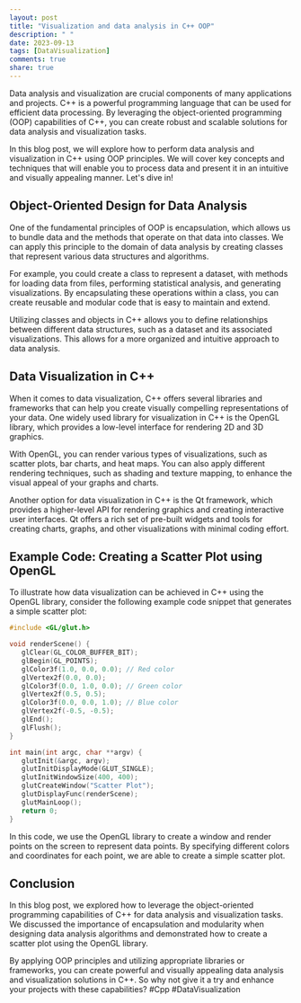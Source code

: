 ```yaml
---
layout: post
title: "Visualization and data analysis in C++ OOP"
description: " "
date: 2023-09-13
tags: [DataVisualization]
comments: true
share: true
---
```


Data analysis and visualization are crucial components of many applications and projects. C++ is a powerful programming language that can be used for efficient data processing. By leveraging the object-oriented programming (OOP) capabilities of C++, you can create robust and scalable solutions for data analysis and visualization tasks.

In this blog post, we will explore how to perform data analysis and visualization in C++ using OOP principles. We will cover key concepts and techniques that will enable you to process data and present it in an intuitive and visually appealing manner. Let's dive in!

## Object-Oriented Design for Data Analysis

One of the fundamental principles of OOP is encapsulation, which allows us to bundle data and the methods that operate on that data into classes. We can apply this principle to the domain of data analysis by creating classes that represent various data structures and algorithms.

For example, you could create a class to represent a dataset, with methods for loading data from files, performing statistical analysis, and generating visualizations. By encapsulating these operations within a class, you can create reusable and modular code that is easy to maintain and extend.

Utilizing classes and objects in C++ allows you to define relationships between different data structures, such as a dataset and its associated visualizations. This allows for a more organized and intuitive approach to data analysis.

## Data Visualization in C++

When it comes to data visualization, C++ offers several libraries and frameworks that can help you create visually compelling representations of your data. One widely used library for visualization in C++ is the OpenGL library, which provides a low-level interface for rendering 2D and 3D graphics.

With OpenGL, you can render various types of visualizations, such as scatter plots, bar charts, and heat maps. You can also apply different rendering techniques, such as shading and texture mapping, to enhance the visual appeal of your graphs and charts.

Another option for data visualization in C++ is the Qt framework, which provides a higher-level API for rendering graphics and creating interactive user interfaces. Qt offers a rich set of pre-built widgets and tools for creating charts, graphs, and other visualizations with minimal coding effort.

## Example Code: Creating a Scatter Plot using OpenGL

To illustrate how data visualization can be achieved in C++ using the OpenGL library, consider the following example code snippet that generates a simple scatter plot:

```cpp
#include <GL/glut.h>

void renderScene() {
   glClear(GL_COLOR_BUFFER_BIT);
   glBegin(GL_POINTS);
   glColor3f(1.0, 0.0, 0.0); // Red color
   glVertex2f(0.0, 0.0);
   glColor3f(0.0, 1.0, 0.0); // Green color
   glVertex2f(0.5, 0.5);
   glColor3f(0.0, 0.0, 1.0); // Blue color
   glVertex2f(-0.5, -0.5);
   glEnd();
   glFlush();
}

int main(int argc, char **argv) {
   glutInit(&argc, argv);
   glutInitDisplayMode(GLUT_SINGLE);
   glutInitWindowSize(400, 400);
   glutCreateWindow("Scatter Plot");
   glutDisplayFunc(renderScene);
   glutMainLoop();
   return 0;
}
```

In this code, we use the OpenGL library to create a window and render points on the screen to represent data points. By specifying different colors and coordinates for each point, we are able to create a simple scatter plot.

## Conclusion

In this blog post, we explored how to leverage the object-oriented programming capabilities of C++ for data analysis and visualization tasks. We discussed the importance of encapsulation and modularity when designing data analysis algorithms and demonstrated how to create a scatter plot using the OpenGL library.

By applying OOP principles and utilizing appropriate libraries or frameworks, you can create powerful and visually appealing data analysis and visualization solutions in C++. So why not give it a try and enhance your projects with these capabilities? #Cpp #DataVisualization